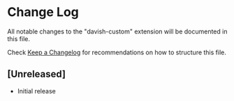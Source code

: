 # Change Log

All notable changes to the "davish-custom" extension will be documented in this file.

Check [Keep a Changelog](http://keepachangelog.com/) for recommendations on how to structure this file.

## [Unreleased]

- Initial release